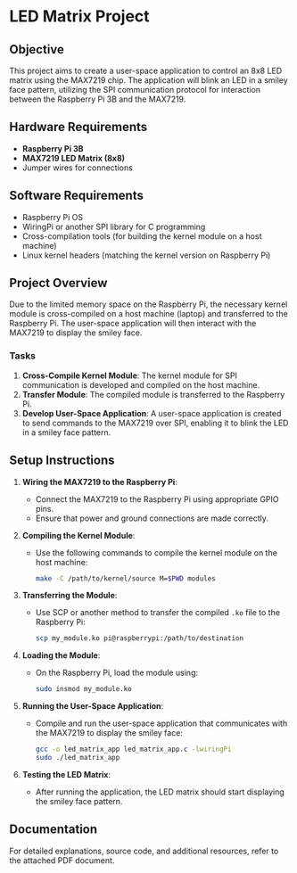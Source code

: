 # LED Matrix Project

## Objective
This project aims to create a user-space application to control an 8x8 LED matrix using the MAX7219 chip. The application will blink an LED in a smiley face pattern, utilizing the SPI communication protocol for interaction between the Raspberry Pi 3B and the MAX7219.

## Hardware Requirements
- **Raspberry Pi 3B**
- **MAX7219 LED Matrix (8x8)**
- Jumper wires for connections

## Software Requirements
- Raspberry Pi OS
- WiringPi or another SPI library for C programming
- Cross-compilation tools (for building the kernel module on a host machine)
- Linux kernel headers (matching the kernel version on Raspberry Pi)

## Project Overview
Due to the limited memory space on the Raspberry Pi, the necessary kernel module is cross-compiled on a host machine (laptop) and transferred to the Raspberry Pi. The user-space application will then interact with the MAX7219 to display the smiley face.

### Tasks
1. **Cross-Compile Kernel Module**: The kernel module for SPI communication is developed and compiled on the host machine.
2. **Transfer Module**: The compiled module is transferred to the Raspberry Pi.
3. **Develop User-Space Application**: A user-space application is created to send commands to the MAX7219 over SPI, enabling it to blink the LED in a smiley face pattern.

## Setup Instructions
1. **Wiring the MAX7219 to the Raspberry Pi**:
   - Connect the MAX7219 to the Raspberry Pi using appropriate GPIO pins.
   - Ensure that power and ground connections are made correctly.

2. **Compiling the Kernel Module**:
   - Use the following commands to compile the kernel module on the host machine:
     ```bash
     make -C /path/to/kernel/source M=$PWD modules
     ```

3. **Transferring the Module**:
   - Use SCP or another method to transfer the compiled `.ko` file to the Raspberry Pi:
     ```bash
     scp my_module.ko pi@raspberrypi:/path/to/destination
     ```

4. **Loading the Module**:
   - On the Raspberry Pi, load the module using:
     ```bash
     sudo insmod my_module.ko
     ```

5. **Running the User-Space Application**:
   - Compile and run the user-space application that communicates with the MAX7219 to display the smiley face:
     ```bash
     gcc -o led_matrix_app led_matrix_app.c -lwiringPi
     sudo ./led_matrix_app
     ```

6. **Testing the LED Matrix**:
   - After running the application, the LED matrix should start displaying the smiley face pattern.

## Documentation
For detailed explanations, source code, and additional resources, refer to the attached PDF document.
